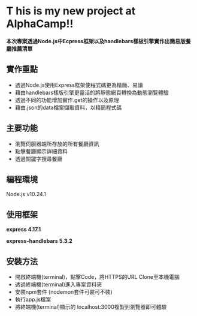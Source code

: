 # T his is my new project at AlphaCamp!!
**本次專案透過Node.js中Ecpress框架以及handlebars樣板引擎實作出簡易版餐廳推薦清單**
## 實作重點
- 透過Node.js使用Express框架使程式碼更為精簡、易讀
- 藉由handlebars樣版引擎更靈活的將靜態網頁轉換為動態瀏覽體驗
- 透過不同的功能增加實作.get的操作以及原理
- 藉由.json的data檔案擷取資料，以精簡程式碼

## 主要功能
- 瀏覽伺服器端所存放的所有餐廳資訊
- 點擊餐廳顯示詳細資料
- 透過關鍵字搜尋餐廳

## 編程環境
Node.js v10.24.1

## 使用框架
**express 4.17.1**

**express-handlebars 5.3.2**

## 安裝方法
- 開啟終端機(terminal)，點擊Code，將HTTPS的URL Clone至本機電腦
- 透過終端機(terminal)進入專案資料夾
- 安裝npm套件 (nodemon套件可裝可不裝)
- 執行app.js檔案
- 將終端機(terminal)顯示的 localhost:3000複製到瀏覽器即可體驗
